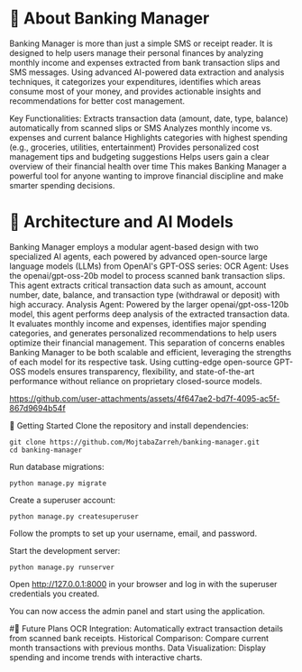 # 📌 About Banking Manager
Banking Manager is more than just a simple SMS or receipt reader. It is designed to help users manage their personal finances by analyzing monthly income and expenses extracted from bank transaction slips and SMS messages. Using advanced AI-powered data extraction and analysis techniques, it categorizes your expenditures, identifies which areas consume most of your money, and provides actionable insights and recommendations for better cost management.

Key Functionalities:
Extracts transaction data (amount, date, type, balance) automatically from scanned slips or SMS
Analyzes monthly income vs. expenses and current balance
Highlights categories with highest spending (e.g., groceries, utilities, entertainment)
Provides personalized cost management tips and budgeting suggestions
Helps users gain a clear overview of their financial health over time
This makes Banking Manager a powerful tool for anyone wanting to improve financial discipline and make smarter spending decisions.

# 🧠 Architecture and AI Models
Banking Manager employs a modular agent-based design with two specialized AI agents, each powered by advanced open-source large language models (LLMs) from OpenAI's GPT-OSS series:
OCR Agent: Uses the openai/gpt-oss-20b model to process scanned bank transaction slips. This agent extracts critical transaction data such as amount, account number, date, balance, and transaction type (withdrawal or deposit) with high accuracy.
Analysis Agent: Powered by the larger openai/gpt-oss-120b model, this agent performs deep analysis of the extracted transaction data. It evaluates monthly income and expenses, identifies major spending categories, and generates personalized recommendations to help users optimize their financial management.
This separation of concerns enables Banking Manager to be both scalable and efficient, leveraging the strengths of each model for its respective task. Using cutting-edge open-source GPT-OSS models ensures transparency, flexibility, and state-of-the-art performance without reliance on proprietary closed-source models.

https://github.com/user-attachments/assets/4f647ae2-bd7f-4095-ac5f-867d9694b54f

🚀 Getting Started
Clone the repository and install dependencies:
```
git clone https://github.com/MojtabaZarreh/banking-manager.git
cd banking-manager
```
Run database migrations:
```
python manage.py migrate
```
Create a superuser account:
```
python manage.py createsuperuser
```
Follow the prompts to set up your username, email, and password.

Start the development server:
```
python manage.py runserver
```
Open http://127.0.0.1:8000 in your browser and log in with the superuser credentials you created.

You can now access the admin panel and start using the application.

#📅 Future Plans
OCR Integration: Automatically extract transaction details from scanned bank receipts.
Historical Comparison: Compare current month transactions with previous months.
Data Visualization: Display spending and income trends with interactive charts.
